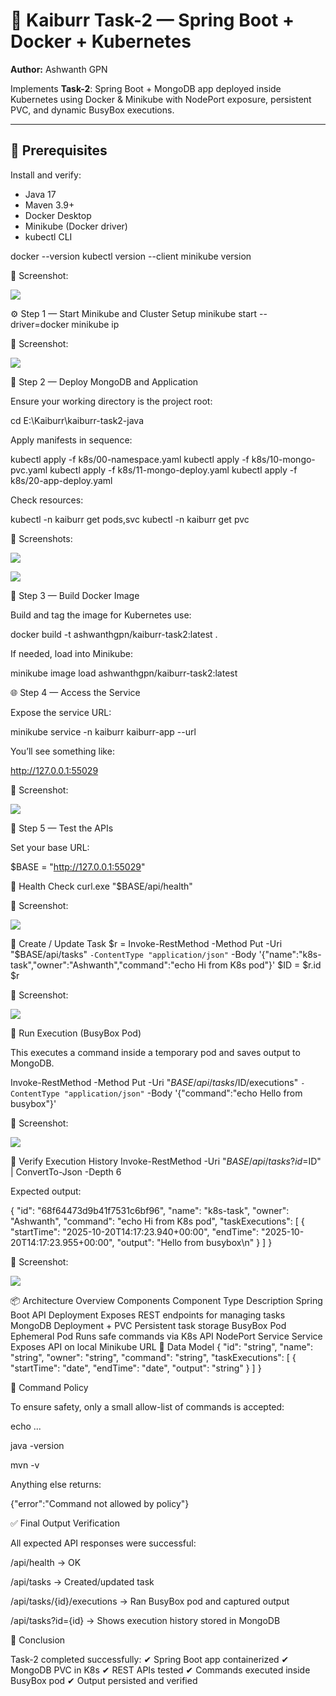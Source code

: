 # 🚀 Kaiburr Task-2 — Spring Boot + Docker + Kubernetes

**Author:** Ashwanth GPN  

Implements **Task-2**: Spring Boot + MongoDB app deployed inside Kubernetes using Docker & Minikube with NodePort exposure, persistent PVC, and dynamic BusyBox executions.

---

## 🧰 Prerequisites

Install and verify:

- Java 17  
- Maven 3.9+  
- Docker Desktop  
- Minikube (Docker driver)  
- kubectl CLI  

docker --version
kubectl version --client
minikube version

📸 Screenshot:

![](docs/screens/01-versions.png)

⚙️ Step 1 — Start Minikube and Cluster Setup
minikube start --driver=docker
minikube ip

📸 Screenshot:

![](docs/screens/02-start-minikube.png)


🧱 Step 2 — Deploy MongoDB and Application

Ensure your working directory is the project root:

cd E:\Kaiburr\kaiburr-task2-java


Apply manifests in sequence:

kubectl apply -f k8s/00-namespace.yaml
kubectl apply -f k8s/10-mongo-pvc.yaml
kubectl apply -f k8s/11-mongo-deploy.yaml
kubectl apply -f k8s/20-app-deploy.yaml


Check resources:

kubectl -n kaiburr get pods,svc
kubectl -n kaiburr get pvc


📸 Screenshots:

![](docs/screens/03-pods-svcs.png)


![](docs/screens/04-pvc.png)




🐳 Step 3 — Build Docker Image

Build and tag the image for Kubernetes use:

docker build -t ashwanthgpn/kaiburr-task2:latest .


If needed, load into Minikube:

minikube image load ashwanthgpn/kaiburr-task2:latest

🌐 Step 4 — Access the Service

Expose the service URL:

minikube service -n kaiburr kaiburr-app --url


You’ll see something like:

http://127.0.0.1:55029


📸 Screenshot:


![](docs/screens/05-service-url.png)


🧪 Step 5 — Test the APIs

Set your base URL:

$BASE = "http://127.0.0.1:55029"

🔹 Health Check
curl.exe "$BASE/api/health"


📸 Screenshot:


![](docs/screens/06-health.png)


🔹 Create / Update Task
$r = Invoke-RestMethod -Method Put -Uri "$BASE/api/tasks" `
  -ContentType "application/json" `
  -Body '{"name":"k8s-task","owner":"Ashwanth","command":"echo Hi from K8s pod"}'
$ID = $r.id
$r


📸 Screenshot:


![](docs/screens/07-put-task.png)


🔹 Run Execution (BusyBox Pod)

This executes a command inside a temporary pod and saves output to MongoDB.

Invoke-RestMethod -Method Put -Uri "$BASE/api/tasks/$ID/executions" `
  -ContentType "application/json" `
  -Body '{"command":"echo Hello from busybox"}'


📸 Screenshot:


![](docs/screens/08-put-execution-k8s.png)


🔹 Verify Execution History
Invoke-RestMethod -Uri "$BASE/api/tasks?id=$ID" | ConvertTo-Json -Depth 6


Expected output:

{
  "id": "68f64473d9b41f7531c6bf96",
  "name": "k8s-task",
  "owner": "Ashwanth",
  "command": "echo Hi from K8s pod",
  "taskExecutions": [
    {
      "startTime": "2025-10-20T14:17:23.940+00:00",
      "endTime": "2025-10-20T14:17:23.955+00:00",
      "output": "Hello from busybox\n"
    }
  ]
}


📸 Screenshot:


![](docs/screens/09-task-with-executions.png)



📦 Architecture Overview
Components
Component	Type	Description
Spring Boot API	Deployment	Exposes REST endpoints for managing tasks
MongoDB	Deployment + PVC	Persistent task storage
BusyBox Pod	Ephemeral Pod	Runs safe commands via K8s API
NodePort Service	Service	Exposes API on local Minikube URL
🧩 Data Model
{
  "id": "string",
  "name": "string",
  "owner": "string",
  "command": "string",
  "taskExecutions": [
    { "startTime": "date", "endTime": "date", "output": "string" }
  ]
}

🧠 Command Policy

To ensure safety, only a small allow-list of commands is accepted:

echo ...

java -version

mvn -v

Anything else returns:

{"error":"Command not allowed by policy"}

✅ Final Output Verification

All expected API responses were successful:

/api/health → OK

/api/tasks → Created/updated task

/api/tasks/{id}/executions → Ran BusyBox pod and captured output

/api/tasks?id={id} → Shows execution history stored in MongoDB

🏁 Conclusion

Task-2 completed successfully:
✔ Spring Boot app containerized
✔ MongoDB PVC in K8s
✔ REST APIs tested
✔ Commands executed inside BusyBox pod
✔ Output persisted and verified
